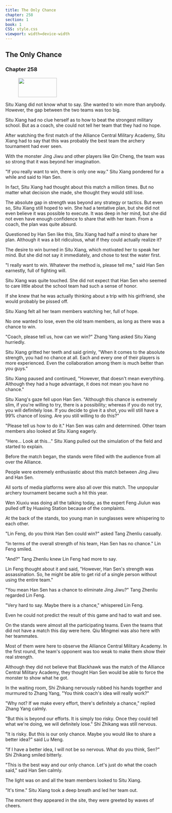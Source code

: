 ```yaml
---
title: The Only Chance
chapter: 258
section: 1
book: 1
CSS: style.css
viewport: width=device-width
---
```


## The Only Chance

### Chapter 258

<figure>
	<img src="../Images/gem.gif" alt="" id="gem" width="120" height="60" />
</figure>

Situ Xiang did not know what to say. She wanted to win more than anybody. However, the gap between the two teams was too big.

Situ Xiang had no clue herself as to how to beat the strongest military school. But as a coach, she could not tell her team that they had no hope.

After watching the first match of the Alliance Central Military Academy, Situ Xiang had to say that this was probably the best team the archery tournament had ever seen.

With the monster Jing Jiwu and other players like Qin Cheng, the team was so strong that it was beyond her imagination.

"If you really want to win, there is only one way." Situ Xiang pondered for a while and said to Han Sen.

In fact, Situ Xiang had thought about this match a million times. But no matter what decision she made, she thought they would still lose.

The absolute gap in strength was beyond any strategy or tactics. But even so, Situ Xiang still hoped to win. She had a tentative plan, but she did not even believe it was possible to execute. It was deep in her mind, but she did not even have enough confidence to share that with her team. From a coach, the plan was quite absurd.

Questioned by Han Sen like this, Situ Xiang had half a mind to share her plan. Although it was a bit ridiculous, what if they could actually realize it?

The desire to win burned in Situ Xiang, which motivated her to speak her mind. But she did not say it immediately, and chose to test the water first.

"I really want to win. Whatever the method is, please tell me," said Han Sen earnestly, full of fighting will.

Situ Xiang was quite touched. She did not expect that Han Sen who seemed to care little about the school team had such a sense of honor.

If she knew that he was actually thinking about a trip with his girlfriend, she would probably be pissed off.

Situ Xiang felt all her team members watching her, full of hope.

No one wanted to lose, even the old team members, as long as there was a chance to win.

"Coach, please tell us, how can we win?" Zhang Yang asked Situ Xiang hurriedly.

Situ Xiang gritted her teeth and said grimly, "When it comes to the absolute strength, you had no chance at all. Each and every one of their players is more experienced. Even the collaboration among them is much better than you guys."

Situ Xiang paused and continued, "However, that doesn't mean everything. Although they had a huge advantage, it does not mean you have no chance."

Situ Xiang's gaze fell upon Han Sen. "Although this chance is extremely slim, if you're willing to try, there is a possibility; whereas if you do not try, you will definitely lose. If you decide to give it a shot, you will still have a 99% chance of losing. Are you still willing to do this?"

"Please tell us how to do it." Han Sen was calm and determined. Other team members also looked at Situ Xiang eagerly.

"Here… Look at this…" Situ Xiang pulled out the simulation of the field and started to explain.

Before the match began, the stands were filled with the audience from all over the Alliance.

People were extremely enthusiastic about this match between Jing Jiwu and Han Sen.

All sorts of media platforms were also all over this match. The unpopular archery tournament became such a hit this year.

Wen Xiuxiu was doing all the talking today, as the expert Feng Jiulun was pulled off by Huaxing Station because of the complaints.

At the back of the stands, too young man in sunglasses were whispering to each other.

"Lin Feng, do you think Han Sen could win?" asked Tang Zhenliu casually.

"In terms of the overall strength of his team, Han Sen has no chance." Lin Feng smiled.

"And?" Tang Zhenliu knew Lin Feng had more to say.

Lin Feng thought about it and said, "However, Han Sen's strength was assassination. So, he might be able to get rid of a single person without using the entire team."

"You mean Han Sen has a chance to eliminate Jing Jiwu?" Tang Zhenliu regarded Lin Feng.

"Very hard to say. Maybe there is a chance," whispered Lin Feng.

Even he could not predict the result of this game and had to wait and see.

On the stands were almost all the participating teams. Even the teams that did not have a match this day were here. Qiu Mingmei was also here with her teammates.

Most of them were here to observe the Alliance Central Military Academy. In the first round, the team's opponent was too weak to make them show their real strength.

Although they did not believe that Blackhawk was the match of the Alliance Central Military Academy, they thought Han Sen would be able to force the monster to show what he got.

In the waiting room, Shi Zhikang nervously rubbed his hands together and murmured to Zhang Yang, "You think coach's idea will really work?"

"Why not? If we make every effort, there's definitely a chance," replied Zhang Yang calmly.

"But this is beyond our efforts. It is simply too risky. Once they could tell what we're doing, we will definitely lose." Shi Zhikang was still nervous.

"It is risky. But this is our only chance. Maybe you would like to share a better idea?" said Lu Meng.

"If I have a better idea, I will not be so nervous. What do you think, Sen?" Shi Zhikang smiled bitterly.

"This is the best way and our only chance. Let's just do what the coach said," said Han Sen calmly.

The light was on and all the team members looked to Situ Xiang.

"It's time." Situ Xiang took a deep breath and led her team out.

The moment they appeared in the site, they were greeted by waves of cheers.